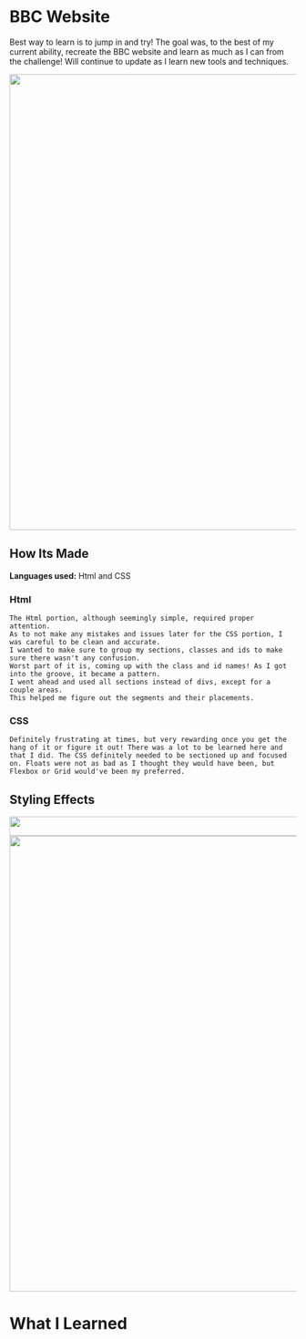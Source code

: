 # BBC Website
Best way to learn is to jump in and try! The goal was, to the best of my current ability, recreate the BBC website and learn as much as I can from the challenge! Will continue to update as I learn new tools and techniques.

<img src="https://github.com/DashlinS/BBCWebsite/blob/master/images/gifs/bbcDemo1.png" width="800">

## How Its Made 

**Languages used:** Html and CSS

### Html
```
The Html portion, although seemingly simple, required proper attention. 
As to not make any mistakes and issues later for the CSS portion, I was careful to be clean and accurate. 
I wanted to make sure to group my sections, classes and ids to make sure there wasn't any confusion. 
Worst part of it is, coming up with the class and id names! As I got into the groove, it became a pattern. 
I went ahead and used all sections instead of divs, except for a couple areas. 
This helped me figure out the segments and their placements.

```
### CSS
```
Definitely frustrating at times, but very rewarding once you get the hang of it or figure it out! There was a lot to be learned here and that I did. The CSS definitely needed to be sectioned up and focused on. Floats were not as bad as I thought they would have been, but Flexbox or Grid would've been my preferred. 
```

## Styling Effects
<img src="https://github.com/DashlinS/BBCWebsite/blob/master/images/gifs/navbar.gif" width="950" height="34">

<img src="https://github.com/DashlinS/BBCWebsite/blob/master/images/gifs/mainsection.gif" width="800">

# What I Learned

